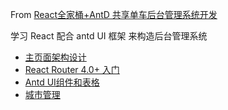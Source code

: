 
From [React全家桶+AntD 共享单车后台管理系统开发](https://coding.imooc.com/class/chapter/236.html#Anchor)

学习 React 配合 antd UI 框架 来构造后台管理系统 

- [主页面架构设计](./01.md)
- [React Router 4.0+ 入门](./02.md)
- [Antd UI组件和表格](./03.md)
- [城市管理](./04.md)